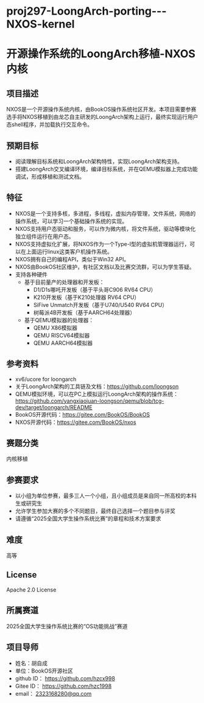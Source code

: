# proj297-LoongArch-porting---NXOS-kernel
# 开源操作系统的LoongArch移植-NXOS内核

## 项目描述
NXOS是一个开源操作系统内核，由BookOS操作系统社区开发。本项目需要参赛选手将NXOS移植到由龙芯自主研发的LoongArch架构上运行，最终实现运行用户态shell程序，并加载执行交互命令。

## 预期目标
- 阅读理解目标系统和LoongArch架构特性，实现LoongArch架构支持。
- 搭建LoongArch交叉编译环境，编译目标系统，并在QEMU模拟器上完成功能调试，形成移植和测试文档。

## 特征
- NXOS是一个支持多核，多进程，多线程，虚拟内存管理，文件系统，网络的操作系统，可以学习一个基础操作系统的实现。
- NXOS支持用户态驱动和服务，可以作为微内核，将文件系统，驱动等模块化独立组件运行在用户态。
- NXOS支持虚拟化扩展，将NXOS作为一个Type-I型的虚拟机管理器运行，可以在上面运行linux这类客户机操作系统。
- NXOS拥有自己的编程API，类似于Win32 API。
- NXOS由BookOS社区维护，有社区文档以及比赛交流群，可以为学生答疑。
- 支持各种硬件
  - 基于目前量产的处理器和开发板：
    - D1/D1s哪吒开发板（基于平头哥C906 RV64 CPU）
    - K210开发板（基于K210处理器 RV64 CPU）
    - SiFive Unmatch开发板（基于U740/U540 RV64 CPU）
    - 树莓派4B开发板（基于AARCH64处理器）
  - 基于QEMU模拟器的处理器：
    - QEMU X86模拟器
    - QEMU RISCV64模拟器
    - QEMU AARCH64模拟器

## 参考资料
- xv6/ucore for loongarch
- 关于LoongArch架构的工具链及文档：https://github.com/loongson
- QEMU模拟环境，可以在PC上模拟运行LoongArch架构的操作系统：https://github.com/yangxiaojuan-loongson/qemu/blob/tcg-dev/target/loongarch/README
- BookOS开源代码：https://gitee.com/BookOS/BookOS
- NXOS开源代码：https://gitee.com/BookOS/nxos

## 赛题分类
内核移植

## 参赛要求
- 以小组为单位参赛，最多三人一个小组，且小组成员是来自同一所高校的本科生或研究生
- 允许学生参加大赛的多个不同题目，最终自己选择一个题目参与评奖
- 请遵循“2025全国大学生操作系统比赛”的章程和技术方案要求

## 难度
高等

## License
Apache 2.0 License

## 所属赛道
2025全国大学生操作系统比赛的“OS功能挑战”赛道

## 项目导师

- 姓名：胡自成
- 单位：BookOS开源社区
- github ID： https://github.com/hzcx998
- Gitee ID： https://github.com/hzc1998
- email： 2323168280@qq.com
